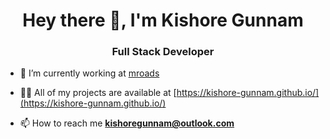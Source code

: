 <!--
**kishore-gunnam/kishore-gunnam** is a ✨ _special_ ✨ repository because its `README.md` (this file) appears on your GitHub profile.

Here are some ideas to get you started:

- 🔭 I’m currently working on ...
- 🌱 I’m currently learning ...
- 👯 I’m looking to collaborate on ...
- 🤔 I’m looking for help with ...
- 💬 Ask me about ...
- 📫 How to reach me: ...
- 😄 Pronouns: ...
- ⚡ Fun fact: ...
-->

<h1 align="center">Hey there 👋, I'm Kishore Gunnam</h1>
<h3 align="center">Full Stack Developer</h3>

- 🔭 I’m currently working at [mroads](https://www.mroads.com)  

- 👨‍💻 All of my projects are available at [https://kishore-gunnam.github.io/](https://kishore-gunnam.github.io/) 

- 📫 How to reach me **kishoregunnam@outlook.com**
